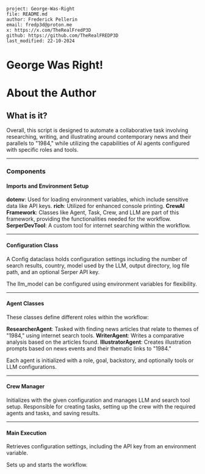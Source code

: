 ```
project: George-Was-Right
file: README.md
author: Frederick Pellerin
email: fredp3d@proton.me
x: https://x.com/TheRealFredP3D
github: https://github.com/TheRealFREDP3D
last_modified: 22-10-2024
```

# George Was Right!

# About the Author



## What is it?

Overall, this script is designed to automate a collaborative task involving researching, writing, and illustrating around contemporary news and their parallels to "1984," while utilizing the capabilities of AI agents configured with specific roles and tools.

---

### Components

#### Imports and Environment Setup

**dotenv**: Used for loading environment variables, which include sensitive data like API keys.
**rich**: Utilized for enhanced console printing.
**CrewAI Framework**: Classes like Agent, Task, Crew, and LLM are part of this framework, providing the functionalities needed for the workflow.
**SerperDevTool**: A custom tool for internet searching within the workflow.

---

#### Configuration Class


A Config dataclass holds configuration settings including the number of search results, country, model used by the LLM, output directory, log file path, and an optional Serper API key.

The llm_model can be configured using environment variables for flexibility.

----

#### Agent Classes

These classes define different roles within the workflow:

**ResearcherAgent**: Tasked with finding news articles that relate to themes of "1984," using internet search tools.
**WriterAgent**: Writes a comparative analysis based on the articles found.
**IllustratorAgent**: Creates illustration prompts based on news events and their thematic links to "1984."

Each agent is initialized with a role, goal, backstory, and optionally tools or LLM configurations.

---

#### Crew Manager

Initializes with the given configuration and manages LLM and search tool setup.
Responsible for creating tasks, setting up the crew with the required agents and tasks, and saving results.

---

#### Main Execution

Retrieves configuration settings, including the API key from an environment variable.

Sets up and starts the workflow.
